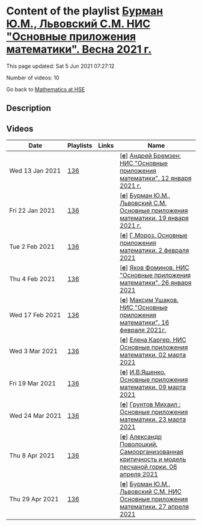 # Content of the playlist [Бурман Ю.М., Львовский С.М. НИС "Основные приложения математики". Весна 2021 г.](https://youtube.com/playlist?list=PLq3E5oubNNoDZ2PJsPgA789p1eoR-o4IE)

This page updated: Sat 5 Jun 2021 07:27:12

Number of videos: 10

Go back to [Mathematics at HSE](./README.md)

## Description



## Videos

|Date|Playlists|Links|Name|
|---|---|---|---|
| Wed&nbsp;13&nbsp;Jan&nbsp;2021 | [136](./playlists/136.md "Бурман Ю.М., Львовский С.М. НИС \"Основные приложения математики\". Весна 2021 г.") |  | [[**e**](https://studio.youtube.com/video/T5NJ19juPx4/edit)] [Андрей Бремзен: НИС "Основные приложения математики". 12 января 2021 г.](https://youtube.com/watch?v=T5NJ19juPx4&list=PLq3E5oubNNoDZ2PJsPgA789p1eoR-o4IE "Лекция. Бурман Ю.М., Львовский С.М. НИС \"Основные приложения математики\". Весна 2021 г.") |
| Fri&nbsp;22&nbsp;Jan&nbsp;2021 | [136](./playlists/136.md "Бурман Ю.М., Львовский С.М. НИС \"Основные приложения математики\". Весна 2021 г.") |  | [[**e**](https://studio.youtube.com/video/jQcWCNPF_uI/edit)] [Бурман Ю.М., Львовский С.М. Основные приложения математики. 19 января 2021 г.](https://youtube.com/watch?v=jQcWCNPF_uI&list=PLq3E5oubNNoDZ2PJsPgA789p1eoR-o4IE "Яков Фоминов") |
| Tue&nbsp;2&nbsp;Feb&nbsp;2021 | [136](./playlists/136.md "Бурман Ю.М., Львовский С.М. НИС \"Основные приложения математики\". Весна 2021 г.") |  | [[**e**](https://studio.youtube.com/video/tBFwAVbVYGA/edit)] [Г.Мороз. Основные приложения математики. 2 февраля 2021](https://youtube.com/watch?v=tBFwAVbVYGA&list=PLq3E5oubNNoDZ2PJsPgA789p1eoR-o4IE "") |
| Thu&nbsp;4&nbsp;Feb&nbsp;2021 | [136](./playlists/136.md "Бурман Ю.М., Львовский С.М. НИС \"Основные приложения математики\". Весна 2021 г.") |  | [[**e**](https://studio.youtube.com/video/LJTBVzBTZek/edit)] [Яков Фоминов. НИС "Основные приложения математики". 26 января 2021](https://youtube.com/watch?v=LJTBVzBTZek&list=PLq3E5oubNNoDZ2PJsPgA789p1eoR-o4IE "") |
| Wed&nbsp;17&nbsp;Feb&nbsp;2021 | [136](./playlists/136.md "Бурман Ю.М., Львовский С.М. НИС \"Основные приложения математики\". Весна 2021 г.") |  | [[**e**](https://studio.youtube.com/video/7sNHElxz4y8/edit)] [Максим Ушаков. НИС "Основные приложения математики". 16 февраля 2021г.](https://youtube.com/watch?v=7sNHElxz4y8&list=PLq3E5oubNNoDZ2PJsPgA789p1eoR-o4IE "") |
| Wed&nbsp;3&nbsp;Mar&nbsp;2021 | [136](./playlists/136.md "Бурман Ю.М., Львовский С.М. НИС \"Основные приложения математики\". Весна 2021 г.") |  | [[**e**](https://studio.youtube.com/video/pQNTwjHvrtk/edit)] [Елена Каргер. НИС Основные приложения математики. 02 марта 2021](https://youtube.com/watch?v=pQNTwjHvrtk&list=PLq3E5oubNNoDZ2PJsPgA789p1eoR-o4IE "") |
| Fri&nbsp;19&nbsp;Mar&nbsp;2021 | [136](./playlists/136.md "Бурман Ю.М., Львовский С.М. НИС \"Основные приложения математики\". Весна 2021 г.") |  | [[**e**](https://studio.youtube.com/video/Z-l4P2gp2gc/edit)] [И.В.Ященко. Основные приложения математики. 09 марта 2021](https://youtube.com/watch?v=Z-l4P2gp2gc&list=PLq3E5oubNNoDZ2PJsPgA789p1eoR-o4IE "") |
| Wed&nbsp;24&nbsp;Mar&nbsp;2021 | [136](./playlists/136.md "Бурман Ю.М., Львовский С.М. НИС \"Основные приложения математики\". Весна 2021 г.") |  | [[**e**](https://studio.youtube.com/video/4fqfM08A3T0/edit)] [Грунтов Михаил : Основные приложения математики. 23 марта 2021](https://youtube.com/watch?v=4fqfM08A3T0&list=PLq3E5oubNNoDZ2PJsPgA789p1eoR-o4IE "") |
| Thu&nbsp;8&nbsp;Apr&nbsp;2021 | [136](./playlists/136.md "Бурман Ю.М., Львовский С.М. НИС \"Основные приложения математики\". Весна 2021 г.") |  | [[**e**](https://studio.youtube.com/video/8bgGe1Y_9tA/edit)] [Александр Поволоцкий. Самоорганизованная критичность и модель песчаной горки. 06 апреля 2021](https://youtube.com/watch?v=8bgGe1Y_9tA&list=PLq3E5oubNNoDZ2PJsPgA789p1eoR-o4IE "") |
| Thu&nbsp;29&nbsp;Apr&nbsp;2021 | [136](./playlists/136.md "Бурман Ю.М., Львовский С.М. НИС \"Основные приложения математики\". Весна 2021 г.") |  | [[**e**](https://studio.youtube.com/video/axOlx_yN3Gg/edit)] [Бурман Ю.М., Львовский С.М. НИС Основные приложения математики. 27 апреля 2021](https://youtube.com/watch?v=axOlx_yN3Gg&list=PLq3E5oubNNoDZ2PJsPgA789p1eoR-o4IE "") |
